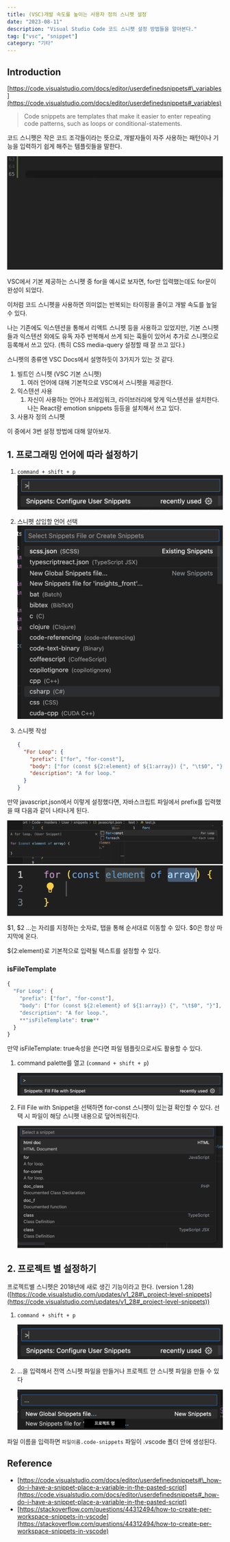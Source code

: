 ```yaml
---
title: (VSC)개발 속도를 높이는 사용자 정의 스니펫 설정
date: "2023-08-11"
description: "Visual Studio Code 코드 스니펫 설정 방법들을 알아본다."
tag: ["vsc", "snippet"]
category: "기타"
---
```


## Introduction

[https://code.visualstudio.com/docs/editor/userdefinedsnippets#\_variables](https://code.visualstudio.com/docs/editor/userdefinedsnippets#_variables)

> Code snippets are templates that make it easier to enter repeating code patterns, such as loops or conditional-statements.

코드 스니펫은 작은 코드 조각들이라는 뜻으로, 개발자들이 자주 사용하는 패턴이나 기능을 입력하기 쉽게 해주는 템플릿들을 말한다.

![1.gif](./1.gif)

VSC에서 기본 제공하는 스니펫 중 for을 예시로 보자면, for만 입력했는데도 for문이 완성이 되었다.

이처럼 코드 스니펫을 사용하면 의미없는 반복되는 타이핑을 줄이고 개발 속도를 높일 수 있다.

나는 기존에도 익스텐션을 통해서 리액트 스니펫 등을 사용하고 있었지만, 기본 스니펫들과 익스텐션 외에도 유독 자주 반복해서 쓰게 되는 훅들이 있어서 추가로 스니펫으로 등록해서 쓰고 있다. (특히 CSS media-query 설정할 때 잘 쓰고 있다.)

스니펫의 종류엔 VSC Docs에서 설명하듯이 3가지가 있는 것 같다.

1. 빌트인 스니펫 (VSC 기본 스니펫)
   1. 여러 언어에 대해 기본적으로 VSC에서 스니펫을 제공한다.
2. 익스텐션 사용
   1. 자신이 사용하는 언어나 프레임워크, 라이브러리에 맞게 익스텐션을 설치한다. 나는 React랑 emotion snippets 등등을 설치해서 쓰고 있다.
3. 사용자 정의 스니펫

이 중에서 3번 설정 방법에 대해 알아보자.

## 1. 프로그래밍 언어에 따라 설정하기

1. `command + shift + p`
   ![2.png](./2.png)

2. 스니펫 삽입할 언어 선택
   ![3.png](./3.png)

3. 스니펫 작성

   ```json
   {
     "For Loop": {
       "prefix": ["for", "for-const"],
       "body": ["for (const ${2:element} of ${1:array}) {", "\t$0", "}"],
       "description": "A for loop."
     }
   }
   ```

만약 javascript.json에서 이렇게 설정했다면, 자바스크립트 파일에서 prefix를 입력했을 때 다음과 같이 나타나게 된다.

![4.png](./4.png)
![5.png](./5.png)

$1, $2 …는 자리를 지정하는 숫자로, 탭을 통해 순서대로 이동할 수 있다. $0은 항상 마지막에 온다.

${2:element}로 기본적으로 입력될 텍스트를 설정할 수 있다.

### isFileTemplate

```jsx
{
  "For Loop": {
    "prefix": ["for", "for-const"],
    "body": ["for (const ${2:element} of ${1:array}) {", "\t$0", "}"],
    "description": "A for loop.",
    **"isFileTemplate": true**
  }
}
```

만약 isFileTemplate: true속성을 쓴다면 파일 템플릿으로서도 활용할 수 있다.

1. command palette를 열고 (`command + shift + p`)

   ![6.png](6.png)

2. Fill File with Snippet을 선택하면 for-const 스니펫이 있는걸 확인할 수 있다. 선택 시 파일이 해당 스니펫 내용으로 덮어씌워진다.

   ![7.png](7.png)

## 2. 프로젝트 별 설정하기

프로젝트별 스니펫은 2018년에 새로 생긴 기능이라고 한다. (version 1.28)([https://code.visualstudio.com/updates/v1_28#\_project-level-snippets](https://code.visualstudio.com/updates/v1_28#_project-level-snippets))

1. `command + shift + p`

   ![8.png](8.png)

2. …을 입력해서 전역 스니펫 파일을 만들거나 프로젝트 안 스니펫 파일을 만들 수 있다

   ![9.png](9.png)

파일 이름을 입력하면 `파일이름.code-snippets` 파일이 .vscode 폴더 안에 생성된다.

## Reference

- [https://code.visualstudio.com/docs/editor/userdefinedsnippets#\_how-do-i-have-a-snippet-place-a-variable-in-the-pasted-script](https://code.visualstudio.com/docs/editor/userdefinedsnippets#_how-do-i-have-a-snippet-place-a-variable-in-the-pasted-script)
- [https://stackoverflow.com/questions/44312494/how-to-create-per-workspace-snippets-in-vscode](https://stackoverflow.com/questions/44312494/how-to-create-per-workspace-snippets-in-vscode)
